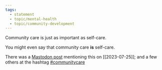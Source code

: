 ```yaml
---
tags:
  - statement
  - topic/mental-health
  - topic/community-development
---
```

Community care is just as important as self-care.

You might even say that community care **is** self-care.

There was a [Mastodon post](https://aus.social/@aby/110777442737108042) mentioning this on [[2023-07-25]]; and a few others at the hashtag [\#communitycare](https://pkm.social/tags/communitycare)
